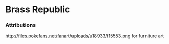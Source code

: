 # Brass Republic

### Attributions

http://files.pokefans.net/fanart/uploads/u18933/f15553.png for furniture art